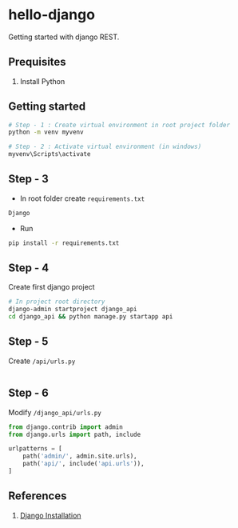 # hello-django

Getting started with django REST.

## Prequisites

1. Install Python

## Getting started

```bash
# Step - 1 : Create virtual environment in root project folder
python -m venv myvenv

# Step - 2 : Activate virtual environment (in windows)
myvenv\Scripts\activate
```

## Step - 3

- In root folder create `requirements.txt`

```markdown
Django
```

- Run

```bash
pip install -r requirements.txt
```

## Step - 4

Create first django project

```bash
# In project root directory
django-admin startproject django_api
cd django_api && python manage.py startapp api
```

## Step - 5

Create `/api/urls.py`

```py

```

## Step - 6

Modify `/django_api/urls.py`

```py
from django.contrib import admin
from django.urls import path, include

urlpatterns = [
    path('admin/', admin.site.urls),
    path('api/', include('api.urls')),
]
```

## References

1. [Django Installation](https://tutorial.djangogirls.org/en/django_installation/)
